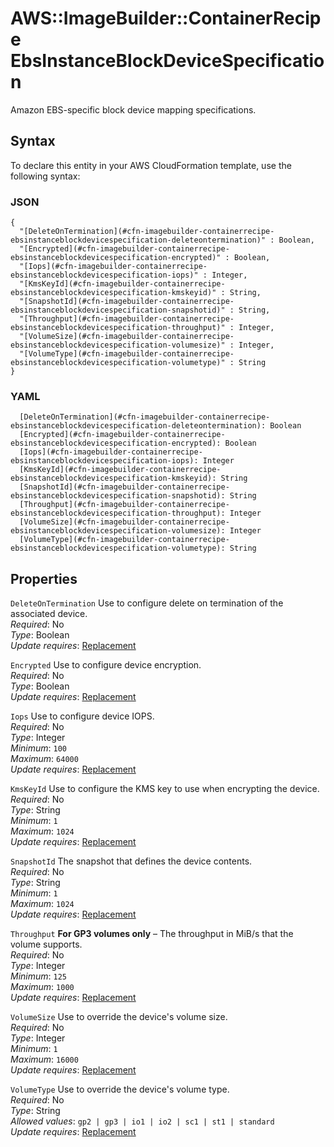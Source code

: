 # AWS::ImageBuilder::ContainerRecipe EbsInstanceBlockDeviceSpecification<a name="aws-properties-imagebuilder-containerrecipe-ebsinstanceblockdevicespecification"></a>

Amazon EBS\-specific block device mapping specifications\.

## Syntax<a name="aws-properties-imagebuilder-containerrecipe-ebsinstanceblockdevicespecification-syntax"></a>

To declare this entity in your AWS CloudFormation template, use the following syntax:

### JSON<a name="aws-properties-imagebuilder-containerrecipe-ebsinstanceblockdevicespecification-syntax.json"></a>

```
{
  "[DeleteOnTermination](#cfn-imagebuilder-containerrecipe-ebsinstanceblockdevicespecification-deleteontermination)" : Boolean,
  "[Encrypted](#cfn-imagebuilder-containerrecipe-ebsinstanceblockdevicespecification-encrypted)" : Boolean,
  "[Iops](#cfn-imagebuilder-containerrecipe-ebsinstanceblockdevicespecification-iops)" : Integer,
  "[KmsKeyId](#cfn-imagebuilder-containerrecipe-ebsinstanceblockdevicespecification-kmskeyid)" : String,
  "[SnapshotId](#cfn-imagebuilder-containerrecipe-ebsinstanceblockdevicespecification-snapshotid)" : String,
  "[Throughput](#cfn-imagebuilder-containerrecipe-ebsinstanceblockdevicespecification-throughput)" : Integer,
  "[VolumeSize](#cfn-imagebuilder-containerrecipe-ebsinstanceblockdevicespecification-volumesize)" : Integer,
  "[VolumeType](#cfn-imagebuilder-containerrecipe-ebsinstanceblockdevicespecification-volumetype)" : String
}
```

### YAML<a name="aws-properties-imagebuilder-containerrecipe-ebsinstanceblockdevicespecification-syntax.yaml"></a>

```
  [DeleteOnTermination](#cfn-imagebuilder-containerrecipe-ebsinstanceblockdevicespecification-deleteontermination): Boolean
  [Encrypted](#cfn-imagebuilder-containerrecipe-ebsinstanceblockdevicespecification-encrypted): Boolean
  [Iops](#cfn-imagebuilder-containerrecipe-ebsinstanceblockdevicespecification-iops): Integer
  [KmsKeyId](#cfn-imagebuilder-containerrecipe-ebsinstanceblockdevicespecification-kmskeyid): String
  [SnapshotId](#cfn-imagebuilder-containerrecipe-ebsinstanceblockdevicespecification-snapshotid): String
  [Throughput](#cfn-imagebuilder-containerrecipe-ebsinstanceblockdevicespecification-throughput): Integer
  [VolumeSize](#cfn-imagebuilder-containerrecipe-ebsinstanceblockdevicespecification-volumesize): Integer
  [VolumeType](#cfn-imagebuilder-containerrecipe-ebsinstanceblockdevicespecification-volumetype): String
```

## Properties<a name="aws-properties-imagebuilder-containerrecipe-ebsinstanceblockdevicespecification-properties"></a>

`DeleteOnTermination` <a name="cfn-imagebuilder-containerrecipe-ebsinstanceblockdevicespecification-deleteontermination"></a>
Use to configure delete on termination of the associated device\.  
_Required_: No  
_Type_: Boolean  
_Update requires_: [Replacement](https://docs.aws.amazon.com/AWSCloudFormation/latest/UserGuide/using-cfn-updating-stacks-update-behaviors.html#update-replacement)

`Encrypted` <a name="cfn-imagebuilder-containerrecipe-ebsinstanceblockdevicespecification-encrypted"></a>
Use to configure device encryption\.  
_Required_: No  
_Type_: Boolean  
_Update requires_: [Replacement](https://docs.aws.amazon.com/AWSCloudFormation/latest/UserGuide/using-cfn-updating-stacks-update-behaviors.html#update-replacement)

`Iops` <a name="cfn-imagebuilder-containerrecipe-ebsinstanceblockdevicespecification-iops"></a>
Use to configure device IOPS\.  
_Required_: No  
_Type_: Integer  
_Minimum_: `100`  
_Maximum_: `64000`  
_Update requires_: [Replacement](https://docs.aws.amazon.com/AWSCloudFormation/latest/UserGuide/using-cfn-updating-stacks-update-behaviors.html#update-replacement)

`KmsKeyId` <a name="cfn-imagebuilder-containerrecipe-ebsinstanceblockdevicespecification-kmskeyid"></a>
Use to configure the KMS key to use when encrypting the device\.  
_Required_: No  
_Type_: String  
_Minimum_: `1`  
_Maximum_: `1024`  
_Update requires_: [Replacement](https://docs.aws.amazon.com/AWSCloudFormation/latest/UserGuide/using-cfn-updating-stacks-update-behaviors.html#update-replacement)

`SnapshotId` <a name="cfn-imagebuilder-containerrecipe-ebsinstanceblockdevicespecification-snapshotid"></a>
The snapshot that defines the device contents\.  
_Required_: No  
_Type_: String  
_Minimum_: `1`  
_Maximum_: `1024`  
_Update requires_: [Replacement](https://docs.aws.amazon.com/AWSCloudFormation/latest/UserGuide/using-cfn-updating-stacks-update-behaviors.html#update-replacement)

`Throughput` <a name="cfn-imagebuilder-containerrecipe-ebsinstanceblockdevicespecification-throughput"></a>
**For GP3 volumes only** – The throughput in MiB/s that the volume supports\.  
_Required_: No  
_Type_: Integer  
_Minimum_: `125`  
_Maximum_: `1000`  
_Update requires_: [Replacement](https://docs.aws.amazon.com/AWSCloudFormation/latest/UserGuide/using-cfn-updating-stacks-update-behaviors.html#update-replacement)

`VolumeSize` <a name="cfn-imagebuilder-containerrecipe-ebsinstanceblockdevicespecification-volumesize"></a>
Use to override the device's volume size\.  
_Required_: No  
_Type_: Integer  
_Minimum_: `1`  
_Maximum_: `16000`  
_Update requires_: [Replacement](https://docs.aws.amazon.com/AWSCloudFormation/latest/UserGuide/using-cfn-updating-stacks-update-behaviors.html#update-replacement)

`VolumeType` <a name="cfn-imagebuilder-containerrecipe-ebsinstanceblockdevicespecification-volumetype"></a>
Use to override the device's volume type\.  
_Required_: No  
_Type_: String  
_Allowed values_: `gp2 | gp3 | io1 | io2 | sc1 | st1 | standard`  
_Update requires_: [Replacement](https://docs.aws.amazon.com/AWSCloudFormation/latest/UserGuide/using-cfn-updating-stacks-update-behaviors.html#update-replacement)
